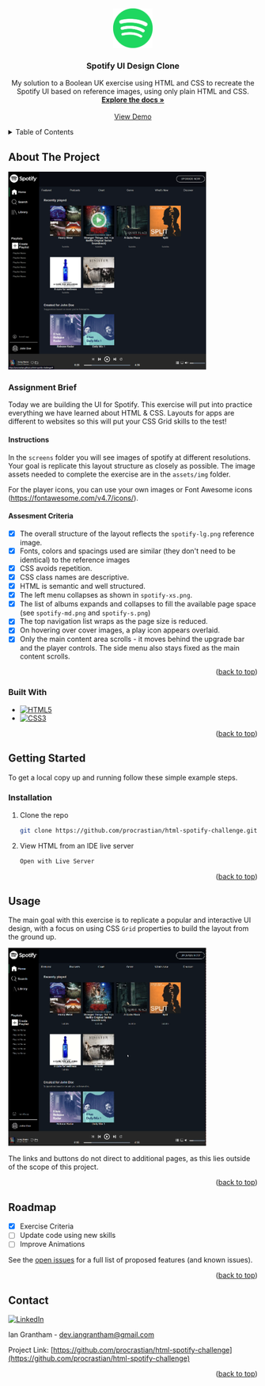 <a name="readme-top"></a>

<!-- PROJECT LOGO -->
<br />
<div align="center">
  <a href="https://github.com/procrastian/html-spotify-challenge">
    <img src="assets/img/logo-small.svg" alt="Logo" width="80" height="80">
  </a>
<h3 align="center">Spotify UI Design Clone</h3>
  <p align="center">
    My solution to a Boolean UK exercise using HTML and CSS to recreate the Spotify UI based on reference images, using only plain HTML and CSS.
    <br />
    <a href="https://github.com/procrastian/html-spotify-challenge"><strong>Explore the docs »</strong></a>
    <br />
    <br />
    <a href="https://procrastian.github.io/html-spotify-challenge/">View Demo</a>
  </p>
</div>

<!-- TABLE OF CONTENTS -->
<details>
  <summary>Table of Contents</summary>
  <ol>
    <li>
      <a href="#about-the-project">About The Project</a>
      <ul>
        <li><a href="#assignment-brief">Assignment Brief</a></li>
        <li><a href="#built-with">Built With</a></li>
      </ul>
    </li>
    <li>
      <a href="#getting-started">Getting Started</a>
      <ul>
        <li><a href="#installation">Installation</a></li>
      </ul>
    </li>
    <li><a href="#usage">Usage</a></li>
    <li><a href="#roadmap">Roadmap</a></li>
    <li><a href="#contact">Contact</a></li>
  </ol>
</details>

<!-- ABOUT THE PROJECT -->

## About The Project

<img src="assets/screenshots/homescreen_1.png" alt="homepage screenshot" width="400" height="400">

### Assignment Brief

Today we are building the UI for Spotify. This exercise will put into practice everything we have learned about HTML & CSS. Layouts for apps are different to websites so this will put your CSS Grid skills to the test!

#### Instructions

In the `screens` folder you will see images of spotify at different resolutions. Your goal is replicate this layout structure as closely as possible. The image assets needed to complete the exercise are in the `assets/img` folder.

For the player icons, you can use your own images or Font Awesome icons (https://fontawesome.com/v4.7/icons/).

#### Assesment Criteria

* [x] The overall structure of the layout reflects the `spotify-lg.png` reference image. 
* [x] Fonts, colors and spacings used are similar (they don't need to be identical) to the reference images
* [x] CSS avoids repetition.
* [x] CSS class names are descriptive.
* [x] HTML is semantic and well structured.
* [x] The left menu collapses as shown in `spotify-xs.png`.
* [x] The list of albums expands and collapses to fill the available page space (see `spotify-md.png` and `spotify-s.png`)
* [x] The top navigation list wraps as the page size is reduced.
* [x] On hovering over cover images, a play icon appears overlaid.
* [x] Only the main content area scrolls - it moves behind the upgrade bar and the player controls. The side menu also stays fixed as the main content scrolls.

<p align="right">(<a href="#readme-top">back to top</a>)</p>

### Built With

- [![HTML5][HTML5.js]][HTML5-url]
- [![CSS3][CSS3.js]][CSS3-url]

<p align="right">(<a href="#readme-top">back to top</a>)</p>

<!-- GETTING STARTED -->

## Getting Started

To get a local copy up and running follow these simple example steps.

### Installation

1. Clone the repo
   ```sh
   git clone https://github.com/procrastian/html-spotify-challenge.git
   ```
2. View HTML from an IDE live server
   ```sh
   Open with Live Server
   ```

<p align="right">(<a href="#readme-top">back to top</a>)</p>

<!-- USAGE EXAMPLES -->

## Usage

The main goal with this exercise is to replicate a popular and interactive UI design, with a focus on using CSS `Grid` properties to build the layout from the ground up.

<img src="assets/screenshots/spotify_clone_example_01.gif" alt="homepage example usage" width="400" height="400">

The links and buttons do not direct to additional pages, as this lies outside of the scope of this project.

<p align="right">(<a href="#readme-top">back to top</a>)</p>

<!-- ROADMAP -->

## Roadmap

- [x] Exercise Criteria
- [ ] Update code using new skills
- [ ] Improve Animations

See the [open issues](https://github.com/procrastian/html-spotify-challenge/issues) for a full list of proposed features (and known issues).

<p align="right">(<a href="#readme-top">back to top</a>)</p>

<!-- CONTACT -->

## Contact

[![LinkedIn][linkedin-shield]][linkedin-url]

Ian Grantham - dev.iangrantham@gmail.com

Project Link: [https://github.com/procrastian/html-spotify-challenge](https://github.com/procrastian/html-spotify-challenge)

<p align="right">(<a href="#readme-top">back to top</a>)</p>

<!-- MARKDOWN LINKS & IMAGES -->

[linkedin-shield]: https://img.shields.io/badge/-LinkedIn-black.svg?style=for-the-badge&logo=linkedin&colorB=0A66C2
[linkedin-url]: https://linkedin.com/in/dev-ian-grantham
[HTML5.js]: https://img.shields.io/badge/HTML5-20232A?style=for-the-badge&logo=html5&logoColor=E34F26
[HTML5-url]: https://html.com/
[CSS3.js]: https://img.shields.io/badge/CSS3-20232A?style=for-the-badge&logo=css3&logoColor=1572B6
[CSS3-url]: https://developer.mozilla.org/en-US/docs/Web/CSS
